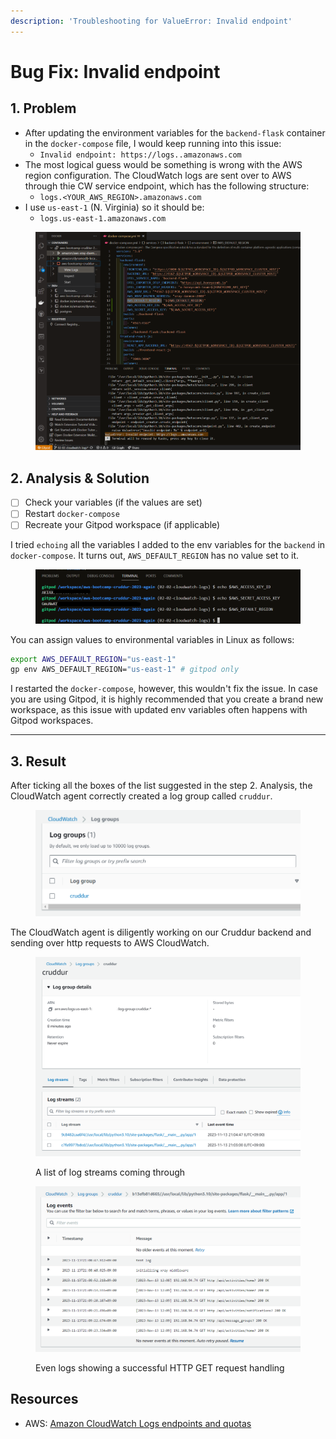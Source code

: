 ```yaml
---
description: 'Troubleshooting for ValueError: Invalid endpoint'
---
```


# Bug Fix: Invalid endpoint

## 1. Problem

* After updating the environment variables for the `backend-flask` container in the `docker-compose` file, I would keep running into this issue:&#x20;
  * `Invalid endpoint: https://logs..amazonaws.com`
* The most logical guess would be something is wrong with the AWS region configuration. The CloudWatch logs are sent over to AWS through thie CW service endpoint, which has the following structure:&#x20;
  * `logs.<YOUR_AWS_REGION>.amazonaws.com`
* I use `us-east-1` (N. Virginia) so it should be:&#x20;
  * `logs.us-east-1.amazonaws.com`

<div data-full-width="true">

<figure><img src="../../.gitbook/assets/image (17).png" alt=""><figcaption></figcaption></figure>

</div>

## 2. Analysis & Solution

* [ ] Check your variables (if the values are set)
* [ ] Restart `docker-compose`
* [ ] Recreate your Gitpod workspace (if applicable)

I tried `echoing` all the variables I added to the env variables for the `backend` in `docker-compose`. It turns out, `AWS_DEFAULT_REGION` has no value set to it.

<figure><img src="../../.gitbook/assets/image (1) (1) (1) (1) (1).png" alt=""><figcaption></figcaption></figure>

You can assign values to environmental variables in Linux as follows:

```bash
export AWS_DEFAULT_REGION="us-east-1"
gp env AWS_DEFAULT_REGION="us-east-1" # gitpod only
```

I restarted the `docker-compose`, however, this wouldn't fix the issue. In case you are using Gitpod, it is highly recommended that you create a brand new workspace, as this issue with updated env variables often happens with Gitpod workspaces. &#x20;

***

## 3. Result

After ticking all the boxes of the list suggested in the step 2. Analysis, the CloudWatch agent  correctly created a log group called `cruddur`.&#x20;

<figure><img src="../../.gitbook/assets/image (6) (1).png" alt=""><figcaption></figcaption></figure>

The CloudWatch agent is diligently working on our Cruddur backend and sending over http requests to AWS CloudWatch.

<figure><img src="../../.gitbook/assets/image (4) (1).png" alt=""><figcaption><p>A list of log streams coming through</p></figcaption></figure>

<figure><img src="../../.gitbook/assets/image (7) (1).png" alt=""><figcaption><p>Even logs showing a successful HTTP GET request handling</p></figcaption></figure>

## Resources

* AWS: [Amazon CloudWatch Logs endpoints and quotas](https://docs.aws.amazon.com/general/latest/gr/cwl\_region.html)

